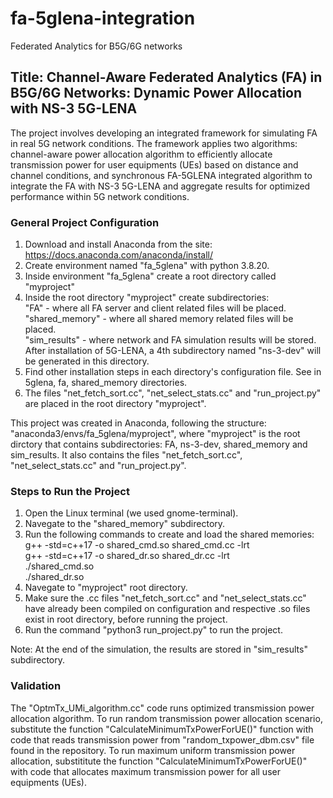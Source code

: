 # fa-5glena-integration
Federated Analytics for B5G/6G networks

## Title: Channel-Aware Federated Analytics (FA) in B5G/6G Networks: Dynamic Power Allocation with NS-3 5G-LENA

The project involves developing an integrated framework for simulating FA in real 5G network conditions. The framework applies two algorithms: channel-aware power allocation algorithm to efficiently allocate transmission power for user equipments (UEs) based on distance and channel conditions, and synchronous FA-5GLENA integrated algorithm to integrate the FA with NS-3 5G-LENA and aggregate results for optimized performance within 5G network conditions. 

### General Project Configuration
1. Download and install Anaconda from the site:  https://docs.anaconda.com/anaconda/install/
2. Create environment named "fa_5glena" with python 3.8.20.
3. Inside environment "fa_5glena" create a root directory called "myproject"
4. Inside the root directory "myproject" create subdirectories:		<br />
      "FA" - where all FA server and client related files will be placed.	<br />
      "shared_memory" - where all shared memory related files will be placed.	<br />
      "sim_results" - where network and FA simulation results will be stored.	<br />
   After installation of 5G-LENA, a 4th subdirectory named "ns-3-dev" will be generated in this directory.
5. Find other installation steps in each directory's configuration file. See in 5glena, fa, shared_memory directories.
6. The files "net_fetch_sort.cc", "net_select_stats.cc" and "run_project.py" are placed in the root directory "myproject".

This project was created in Anaconda, following the structure: "anaconda3/envs/fa_5glena/myproject", where
"myproject" is the root dirctory that contains subdirectories: FA, ns-3-dev, shared_memory and sim_results. It also contains the files "net_fetch_sort.cc", "net_select_stats.cc" and "run_project.py".

### Steps to Run the Project
1. Open the Linux terminal (we used gnome-terminal).
2. Navegate to the "shared_memory" subdirectory.
3. Run the following commands to create and load the shared memories:	<br />
	g++ -std=c++17 -o shared_cmd.so shared_cmd.cc -lrt	<br />
	g++ -std=c++17 -o shared_dr.so shared_dr.cc -lrt	<br />
	./shared_cmd.so		<br />
	./shared_dr.so		<br />
4. Navegate to "myproject" root directory.
5. Make sure the .cc files "net_fetch_sort.cc" and "net_select_stats.cc" have already been compiled on configuration and respective .so files exist in root directory, before running the project.
6. Run the command "python3 run_project.py" to run the project.

Note: At the end of the simulation, the results are stored in "sim_results" subdirectory.

### Validation
The "OptmTx_UMi_algorithm.cc" code runs optimized transmission power allocation algorithm. To run random transmission power allocation scenario, substitute the function "CalculateMinimumTxPowerForUE()" function with code that reads transmission power from "random_txpower_dbm.csv" file found in the repository. To run maximum uniform transmission power allocation, substititute the function "CalculateMinimumTxPowerForUE()" with code that allocates maximum transmission power for all user equipments (UEs).

